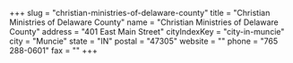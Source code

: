 +++
slug = "christian-ministries-of-delaware-county"
title = "Christian Ministries of Delaware County"
name = "Christian Ministries of Delaware County"
address = "401 East Main Street"
cityIndexKey = "city-in-muncie"
city = "Muncie"
state = "IN"
postal = "47305"
website = ""
phone = "765 288-0601"
fax = ""
+++
